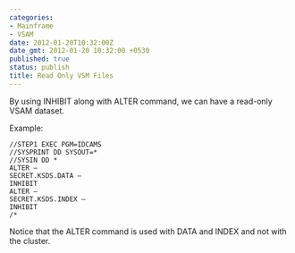 ```yaml
---
categories:
- Mainframe
- VSAM
date: 2012-01-20T10:32:00Z
date_gmt: 2012-01-20 10:32:00 +0530
published: true
status: publish
title: Read Only VSM Files
---
```


By using INHIBIT along with ALTER command, we can have a read-only VSAM dataset.

Example:

```
//STEP1 EXEC PGM=IDCAMS
//SYSPRINT DD SYSOUT=*
//SYSIN DD *
ALTER –
SECRET.KSDS.DATA –
INHIBIT
ALTER –
SECRET.KSDS.INDEX –
INHIBIT
/*
```

Notice that the ALTER command is used with DATA and INDEX and not with the cluster.
